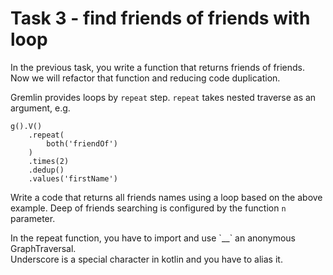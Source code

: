 # Task 3 - find friends of friends with loop

In the previous task, you write a function that returns friends of friends.
Now we will refactor that function and reducing code duplication.

Gremlin provides loops by `repeat` step.
`repeat` takes nested traverse as an argument, e.g.

```
g().V()
    .repeat(
        both('friendOf')
    )
    .times(2)
    .dedup()
    .values('firstName')
```

Write a code that returns all friends names using a loop based on the above example.
Deep of friends searching is configured by the function `n` parameter.

<div class="hint">In the repeat function, you have to import and use `__` an anonymous GraphTraversal.</div>

<div class="hint">Underscore is a special character in kotlin and you have to alias it.</div>

